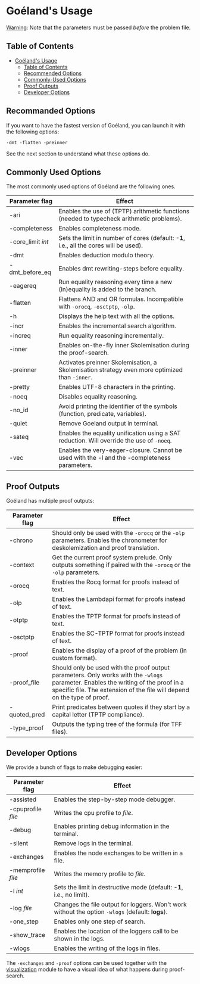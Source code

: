 # Goéland's Usage

<u>Warning</u>: Note that the parameters must be passed *before* the problem file.

## Table of Contents

* [Goéland's Usage](#goeland-s-usage)
  * [Table of Contents](#table-of-contents)
  * [Recommended Options](#recommended-options)
  * [Commonly-Used Options](#commonly-used-options)
  * [Proof Outputs](#proof-outputs)
  * [Developer Options](#developer-options)

## Recommanded Options

If you want to have the fastest version of Goéland, you can launch it with the following options:
```
-dmt -flatten -preinner
```
See the next section to understand what these options do.

## Commonly Used Options

The most commonly used options of Goéland are the following ones.

| Parameter flag | Effect |
|--------------------------|-----------|
| -ari | Enables the use of (TPTP) arithmetic functions (needed to typecheck arithmetic problems). |
| -completeness | Enables completeness mode. |
| -core_limit *int* | Sets the limit in number of cores (default: **-1**, i.e., all the cores will be used). |
| -dmt | Enables deduction modulo theory. |
| -dmt_before_eq | Enables dmt rewriting-steps before equality. |
| -eagereq | Run equality reasoning every time a new (in)equality is added to the branch. |
| -flatten | Flattens AND and OR formulas. Incompatible with `-orocq`, `-osctptp`, `-olp`. |
| -h | Displays the help text with all the options. |
| -incr | Enables the incremental search algorithm. |
| -increq | Run equality reasoning incrementally. |
| -inner | Enables on-the-fly inner Skolemisation during the proof-search. |
| -preinner | Activates preinner Skolemisation, a Skolemisation strategy even more optimized than `-inner`. |
| -pretty | Enables UTF-8 characters in the printing. |
| -noeq | Disables equality reasoning. |
| -no_id | Avoid printing the identifier of the symbols (function, predicate, variables). |
| -quiet | Remove Goeland output in terminal. |
| -sateq | Enables the equality unification using a SAT reduction. Will override the use of `-noeq`. |
| -vec | Enables the very-eager-closure. Cannot be used with the -l and the -completeness parameters. |

## Proof Outputs

Goéland has multiple proof outputs:

| Parameter flag | Effect |
|--------------------------|-----------|
| -chrono | Should only be used with the `-orocq` or the `-olp` parameters. Enables the chronometer for deskolemization and proof translation. |
| -context | Get the current proof system prelude. Only outputs something if paired with the `-orocq` or the `-olp` parameters. |
| -orocq | Enables the Rocq format for proofs instead of text. |
| -olp | Enables the Lambdapi format for proofs instead of text. |
| -otptp | Enables the TPTP format for proofs instead of text. |
| -osctptp | Enables the SC-TPTP format for proofs instead of text. |
| -proof | Enables the display of a proof of the problem (in custom format). |
| -proof_file | Should only be used with the proof output parameters. Only works with the `-wlogs` parameter. Enables the writing of the proof in a specific file. The extension of the file will depend on the type of proof. |
| -quoted_pred | Print predicates between quotes if they start by a capital letter (TPTP compliance). |
| -type_proof | Outputs the typing tree of the formula (for TFF files). |

## Developer Options

We provide a bunch of flags to make debugging easier:

| Parameter flag | Effect |
|--------------------------|-----------|
| -assisted | Enables the step-by-step mode debugger. |
| -cpuprofile *file* | Writes the cpu profile to *file*. |
| -debug | Enables printing debug information in the terminal. |
| -silent | Remove logs in the terminal. |
| -exchanges | Enables the node exchanges to be written in a file. |
| -memprofile *file* | Writes the memory profile to *file*. |
| -l *int* | Sets the limit in destructive mode (default: **-1**, i.e., no limit). |
| -log *file* | Changes the file output for loggers. Won't work without the option `-wlogs` (default: **logs**). |
| -one_step | Enables only one step of search. |
| -show_trace | Enables the location of the loggers call to be shown in the logs. |
| -wlogs | Enables the writing of the logs in files. |

The `-exchanges` and `-proof` options can be used together with the
[visualization](devtools/visualization) module to have a visual idea of what
happens during proof-search.

